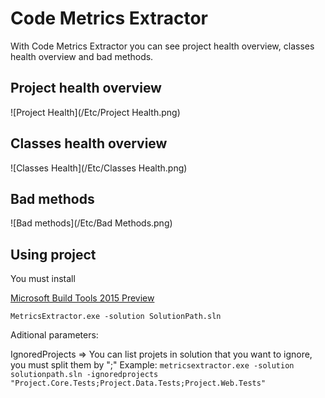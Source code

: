 Code Metrics Extractor
====================

With Code Metrics Extractor you can see project health overview, classes health overview and bad methods.


## Project health overview

![Project Health](/Etc/Project Health.png)

## Classes health overview

![Classes Health](/Etc/Classes Health.png)

## Bad methods

![Bad methods](/Etc/Bad Methods.png)

Using project
-------------------
You must install

[Microsoft Build Tools 2015 Preview](http://www.microsoft.com/en-us/download/details.aspx?id=44931)


````
MetricsExtractor.exe -solution SolutionPath.sln
````

Aditional parameters:

IgnoredProjects => You can list projets in solution that you want to ignore, you must split them by ";"
Example: ````metricsextractor.exe -solution solutionpath.sln -ignoredprojects "Project.Core.Tests;Project.Data.Tests;Project.Web.Tests"````
